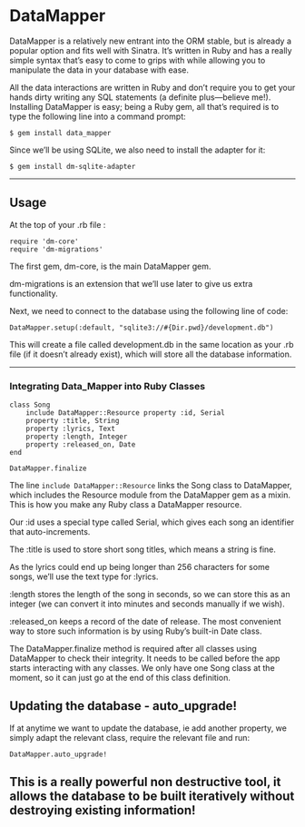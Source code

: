 # DataMapper

DataMapper is a relatively new entrant into the ORM stable, but is already a popular
option and fits well with Sinatra. It’s written in Ruby and has a really simple syntax that’s easy to come to grips with while allowing you to manipulate the data in your database with ease.


All the data interactions are written in Ruby and don’t require you to get your hands dirty writing any SQL statements (a definite plus—believe me!).
Installing DataMapper is easy; being a Ruby gem, all that’s required is to type the following line into a command prompt:
```
$ gem install data_mapper
```

Since we’ll be using SQLite, we also need to install the adapter for it: 

```
$ gem install dm-sqlite-adapter
```
----
## Usage

At the top of your .rb file :
```
require 'dm-core' 
require 'dm-migrations'
```
The first gem, dm-core, is the main DataMapper gem. 

dm-migrations is an extension that we’ll use later to give us extra functionality.

Next, we need to connect to the database using the following line of code:

```
DataMapper.setup(:default, "sqlite3://#{Dir.pwd}/development.db")
```

This will create a file called development.db in the same location as your .rb file (if it doesn’t already exist), which will store all the database information. 

-----

### Integrating Data_Mapper into Ruby Classes
```
class Song
    include DataMapper::Resource property :id, Serial 
    property :title, String
    property :lyrics, Text
    property :length, Integer
    property :released_on, Date
end 

DataMapper.finalize
```

The line ```include DataMapper::Resource``` links the Song class to DataMapper, which includes the Resource module from the DataMapper gem as a mixin. This is how you make any Ruby class a DataMapper resource.

Our :id uses a special type called Serial, which gives each song an identifier that auto-increments.

The :title is used to store short song titles, which means a string is fine.

As the lyrics could end up being longer than 256 characters for some songs, we’ll use the text type for :lyrics.

:length stores the length of the song in seconds, so we can store this as an integer (we can convert it into minutes and seconds manually if we wish).

:released_on keeps a record of the date of release. The most convenient way to store such information is by using Ruby’s built-in Date class.

The DataMapper.finalize method is required after all classes using DataMapper to check their integrity. It needs to be called before the app starts interacting with any classes. We only have one Song class at the moment, so it can just go at the end of this class definition.

## Updating the database - auto_upgrade!

If at anytime we want to update the database, ie add another property, we simply adapt the relevant class, require the relevant file and run:

```
DataMapper.auto_upgrade!
```

This is a really powerful non destructive tool, it allows the database to be built iteratively without destroying existing information!
-------